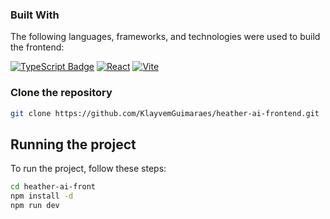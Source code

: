 ### Built With

The following languages, frameworks, and technologies were used to build the frontend:

[![TypeScript Badge](https://img.shields.io/badge/TypeScript-007ACC?style=for-the-badge&logo=typescript&logoColor=white)](https://www.typescriptlang.org)
[![React](https://img.shields.io/badge/react-%3646CFF.svg?style=for-the-badge&logo=react&logoColor=white)](https://react.dev)
[![Vite](https://img.shields.io/badge/vite-%23646CFF.svg?style=for-the-badge&logo=vite&logoColor=white)](https://vite.dev)

### Clone the repository

```bash
git clone https://github.com/KlayvemGuimaraes/heather-ai-frontend.git
```
## Running the project  

To run the project, follow these steps:

```bash
cd heather-ai-front
npm install -d
npm run dev
```
